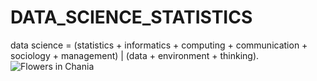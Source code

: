 # DATA_SCIENCE_STATISTICS
data science = (statistics + informatics + computing + communication + sociology + management) | (data + environment + thinking).
<img src="https://miro.medium.com/max/625/0*meHV0v2I1VP-vZ6Y" alt="Flowers in Chania">
